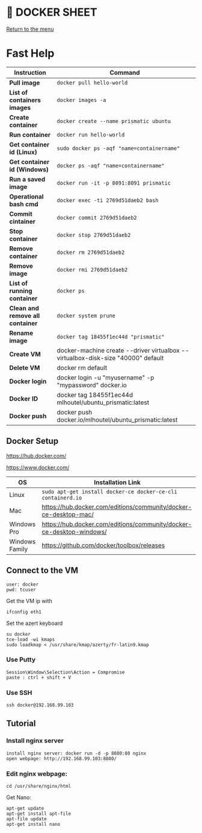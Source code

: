 # :whale: DOCKER SHEET
[Return to the menu](../README.md)
# Fast Help
Instruction | Command
------------ | -------------
**Pull image** | ```docker pull hello-world```
**List of containers images** | ```docker images -a```
**Create container** | ```docker create --name prismatic ubuntu```
**Run container** | ```docker run hello-world```
**Get container id (Linux)** | ```sudo docker ps -aqf "name=containername"```
**Get container id (Windows)** | ```docker ps -aqf "name=containername"```
**Run a saved image** | ```docker run -it -p 8091:8091 prismatic```
**Operational bash cmd** | ```docker exec -ti 2769d51daeb2 bash```
**Commit cintainer** | ```docker commit 2769d51daeb2``` 
**Stop container** | ```docker stop 2769d51daeb2``` 
**Remove container** | ```docker rm 2769d51daeb2 ```
**Remove image** | ```docker rmi 2769d51daeb2 ```
**List of running container** | ```docker ps```
**Clean and remove all container** | ```docker system prune```
**Rename image** | ```docker tag 18455f1ec44d "prismatic" ```
**Create VM** | docker-machine create --driver virtualbox --virtualbox-disk-size "40000" default
**Delete VM** | docker rm default
**Docker login** | docker login -u "myusername" -p "mypassword" docker.io
**Docker ID** | docker tag 18455f1ec44d mlhoutel/ubuntu_prismatic:latest
**Docker push** | docker push docker.io/mlhoutel/ubuntu_prismatic:latest

## Docker Setup
https://hub.docker.com/

https://www.docker.com/

OS | Installation Link
------------ | -------------
Linux |  ```sudo apt-get install docker-ce docker-ce-cli containerd.io```
Mac | https://hub.docker.com/editions/community/docker-ce-desktop-mac/
Windows Pro | https://hub.docker.com/editions/community/docker-ce-desktop-windows/
Windows Family | https://github.com/docker/toolbox/releases

## Connect to the VM
```
user: docker
pwd: tcuser
```
Get the VM ip with 
```
ifconfig eth1
```
Set the azert keyboard
```
su docker
tce-load -wi kmaps
sudo loadkmap < /usr/share/kmap/azerty/fr-latin9.kmap
```

### Use Putty
```
Session\Window\Selection\Action = Compromise
paste : ctrl + shift + V
```
### Use SSH
```
ssh docker@192.168.99.103
```
## Tutorial
### Install nginx server
```
install nginx server: docker run -d -p 8080:80 nginx
open webpage: http://192.168.99.103:8080/
```
### Edit nginx webpage:
```
cd /usr/share/nginx/html
```
Get Nano:
```
apt-get update
apt-get install apt-file
apt-file update
apt-get install nano
```

